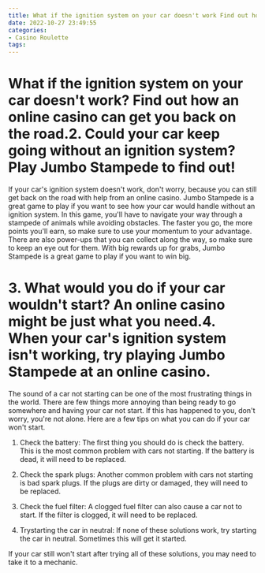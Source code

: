 ```yaml
---
title: What if the ignition system on your car doesn't work Find out how an online casino can get you back on the road.2. Could your car keep going without an ignition system Play Jumbo Stampede to find out!
date: 2022-10-27 23:49:55
categories:
- Casino Roulette
tags:
---
```



#  What if the ignition system on your car doesn't work? Find out how an online casino can get you back on the road.2. Could your car keep going without an ignition system? Play Jumbo Stampede to find out!

If your car's ignition system doesn't work, don't worry, because you can still get back on the road with help from an online casino. Jumbo Stampede is a great game to play if you want to see how your car would handle without an ignition system. In this game, you'll have to navigate your way through a stampede of animals while avoiding obstacles. The faster you go, the more points you'll earn, so make sure to use your momentum to your advantage. There are also power-ups that you can collect along the way, so make sure to keep an eye out for them. With big rewards up for grabs, Jumbo Stampede is a great game to play if you want to win big.

# 3. What would you do if your car wouldn't start? An online casino might be just what you need.4. When your car's ignition system isn't working, try playing Jumbo Stampede at an online casino.

The sound of a car not starting can be one of the most frustrating things in the world. There are few things more annoying than being ready to go somewhere and having your car not start. If this has happened to you, don't worry, you're not alone. Here are a few tips on what you can do if your car won't start.

1) Check the battery: The first thing you should do is check the battery. This is the most common problem with cars not starting. If the battery is dead, it will need to be replaced.

2) Check the spark plugs: Another common problem with cars not starting is bad spark plugs. If the plugs are dirty or damaged, they will need to be replaced.

3) Check the fuel filter: A clogged fuel filter can also cause a car not to start. If the filter is clogged, it will need to be replaced.

4) Trystarting the car in neutral: If none of these solutions work, try starting the car in neutral. Sometimes this will get it started.

If your car still won't start after trying all of these solutions, you may need to take it to a mechanic.